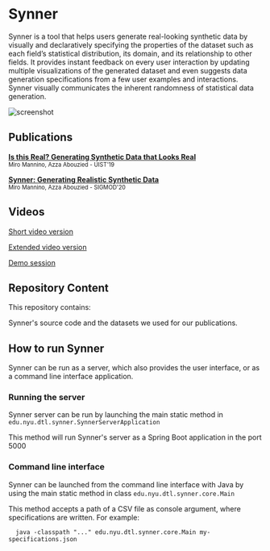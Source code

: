 # Synner

Synner is a tool that helps users generate real-looking synthetic data by visually and declaratively specifying the 
properties of the dataset such as each field’s statistical distribution, its domain, and its relationship to other fields. 
It provides instant feedback on every user interaction by updating multiple visualizations of the generated dataset and 
even suggests data generation specifications from a few user examples and interactions. Synner visually communicates 
the inherent randomness of statistical data generation. 

![screenshot](https://github.com/huda-lab/synner/blob/resources/synner-ui-sigmod.png)


## Publications

**[Is this Real? Generating Synthetic Data that Looks Real](https://dl.acm.org/doi/10.1145/3332165.3347866)**
<br/>
<span style="font-size:80%">Miro Mannino, Azza Abouzied - UIST'19</span>

**[Synner: Generating Realistic Synthetic Data](https://dl.acm.org/doi/abs/10.1145/3318464.3384696)**
<br/>
<span style="font-size:80%">Miro Mannino, Azza Abouzied - SIGMOD'20</span>

## Videos

[Short video version](https://youtu.be/ez2Tge5Bf2M)

[Extended video version](https://youtu.be/BH9tiuoayp0)

[Demo session](https://youtu.be/6W99fj9bB0U)

## Repository Content

This repository contains:

Synner's source code and the datasets we used for our publications.

## How to run Synner

Synner can be run as a server, which also provides the user interface, or as a command line interface application.


### Running the server

Synner server can be run by launching the main static method in `edu.nyu.dtl.synner.SynnerServerApplication`

This method will run Synner's server as a Spring Boot application in the port 5000


### Command line interface

Synner can be launched from the command line interface with Java by using the main static method in 
class `edu.nyu.dtl.synner.core.Main`

This method accepts a path of a CSV file as console argument, where specifications are written. For example:

```
  java -classpath "..." edu.nyu.dtl.synner.core.Main my-specifications.json
```




